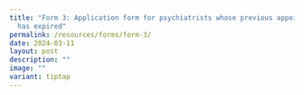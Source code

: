 ```yaml
---
title: "Form 3: Application form for psychiatrists whose previous appointment
  has expired"
permalink: /resources/forms/form-3/
date: 2024-03-11
layout: post
description: ""
image: ""
variant: tiptap
---
```

